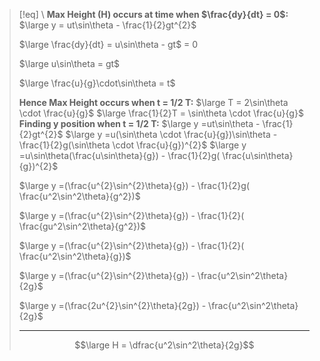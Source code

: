>[!eq] \\
>**Max Height (H) occurs at time when $\frac{dy}{dt} = 0$:**
> $\large y = ut\sin\theta - \frac{1}{2}gt^{2}$
> 
> $\large \frac{dy}{dt} = u\sin\theta - gt$ = 0
> 
>$\large u\sin\theta = gt$
>
>$\large \frac{u}{g}\cdot\sin\theta = t$
>
>**Hence Max Height occurs when t = 1/2 T:**
>$\large T = 2\sin\theta \cdot \frac{u}{g}$
>$\large \frac{1}{2}T = \sin\theta \cdot \frac{u}{g}$
> **Finding y position when t = 1/2 T:**
> $\large y =ut\sin\theta - \frac{1}{2}gt^{2}$
> $\large y =u(\sin\theta \cdot \frac{u}{g})\sin\theta - \frac{1}{2}g(\sin\theta \cdot \frac{u}{g})^{2}$
> $\large y =u\sin\theta(\frac{u\sin\theta}{g}) - \frac{1}{2}g( \frac{u\sin\theta}{g})^{2}$
> 
> $\large y =(\frac{u^{2}\sin^{2}\theta}{g}) - \frac{1}{2}g( \frac{u^2\sin^2\theta}{g^2})$
> 
> $\large y =(\frac{u^{2}\sin^{2}\theta}{g}) - \frac{1}{2}( \frac{gu^2\sin^2\theta}{g^2})$
> 
> $\large y =(\frac{u^{2}\sin^{2}\theta}{g}) - \frac{1}{2}( \frac{u^2\sin^2\theta}{g})$
> 
> $\large y =(\frac{u^{2}\sin^{2}\theta}{g}) - \frac{u^2\sin^2\theta}{2g}$
> 
>$\large y =(\frac{2u^{2}\sin^{2}\theta}{2g}) - \frac{u^2\sin^2\theta}{2g}$
> ___
> $$\large H = \dfrac{u^2\sin^2\theta}{2g}$$